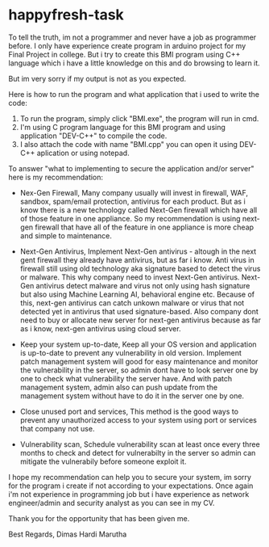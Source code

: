 # happyfresh-task
To tell the truth, im not a programmer and never have a job as programmer before. I only have experience create program in arduino project for my Final Project in college. But i try to create this BMI program using C++ language which i have a little knowledge on this and do browsing to learn it. 

But im very sorry if my output is not as you expected.

Here is how to run the program and what application that i used to write the code:

1. To run the program, simply click "BMI.exe", the program will run in cmd.
2. I'm using C program language for this BMI program and using application "DEV-C++" to compile the code.
3. I also attach the code with name "BMI.cpp" you can open it using DEV-C++ aplication or using notepad.

To answer "what to implementing to secure the application and/or server" here is my recommendation:

- Nex-Gen Firewall,
Many company usually will invest in firewall, WAF, sandbox, spam/email protection, antivirus for each product. But as i know there is a new technology called Next-Gen firewall which have all of those feature in one appliance. So my recommendation is using next-gen firewall that have all of the feature in one appliance is more cheap and simple to maintenance.

- Next-Gen Antivirus,
Implement Next-Gen antivirus - altough in the next gent firewall they already have antivirus, but as far i know. Anti virus in firewall still using old technology aka signature based to detect the virus or malware. This why company need to invest Next-Gen antivirus. Next-Gen antivirus detect malware and virus not only using hash signature but also using Machine Learning AI, behavioral engine etc. Because of this, next-gen antivirus can catch unkown malware or virus that not detected yet in antivirus that used signature-based. Also company dont need to buy or allocate new server for next-gen antivirus because as far as i know, next-gen antivirus using cloud server.

- Keep your system up-to-date,
Keep all your OS version and application is up-to-date to prevent any vulnerability in old version. Implement patch management system will good for easy maintenance and monitor the vulnerability in the server, so admin dont have to look server one by one to check what vulnerability the server have. And with patch management system, admin also can push update from the management system without have to do it in the server one by one.

- Close unused port and services,
This method is the good ways to prevent any unauthorized access to your system using port or services that company not use.

- Vulnerability scan,
Schedule vulnerability scan at least once every three months to check and detect for vulnerabilty in the server so admin can mitigate the vulnerabily before someone exploit it.

I hope my recommendation can help you to secure your system, im sorry for the program i create if not according to your expectations. Once again i'm not experience in programming job but i have experience as network engineer/admin and security analyst as you can see in my CV.


Thank you for the opportunity that has been given me.

Best Regards,
Dimas Hardi Marutha

